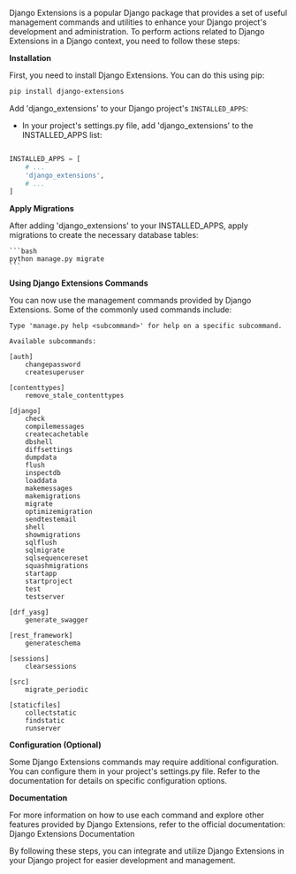 Django Extensions is a popular Django package that provides a set of useful management commands and utilities to enhance your Django project's development and administration. To perform actions related to Django Extensions in a Django context, you need to follow these steps:

**Installation**

First, you need to install Django Extensions. You can do this using pip:

```bash
pip install django-extensions
```

Add 'django_extensions' to your Django project's `INSTALLED_APPS`:

- In your project's settings.py file, add 'django_extensions' to the INSTALLED_APPS list:

```python

INSTALLED_APPS = [
    # ...
    'django_extensions',
    # ...
]
```

**Apply Migrations**

After adding 'django_extensions' to your INSTALLED_APPS, apply migrations to create the necessary database tables:

    ```bash
    python manage.py migrate
    ```

**Using Django Extensions Commands**

You can now use the management commands provided by Django Extensions. Some of the commonly used commands include:

```
Type 'manage.py help <subcommand>' for help on a specific subcommand.

Available subcommands:

[auth]
    changepassword
    createsuperuser

[contenttypes]
    remove_stale_contenttypes

[django]
    check
    compilemessages
    createcachetable
    dbshell
    diffsettings
    dumpdata
    flush
    inspectdb
    loaddata
    makemessages
    makemigrations
    migrate
    optimizemigration
    sendtestemail
    shell
    showmigrations
    sqlflush
    sqlmigrate
    sqlsequencereset
    squashmigrations
    startapp
    startproject
    test
    testserver

[drf_yasg]
    generate_swagger

[rest_framework]
    generateschema

[sessions]
    clearsessions

[src]
    migrate_periodic

[staticfiles]
    collectstatic
    findstatic
    runserver

```

**Configuration (Optional)**

Some Django Extensions commands may require additional configuration. You can configure them in your project's settings.py file. Refer to the documentation for details on specific configuration options.

**Documentation**

For more information on how to use each command and explore other features provided by Django Extensions, refer to the official documentation: Django Extensions Documentation

By following these steps, you can integrate and utilize Django Extensions in your Django project for easier development and management.
